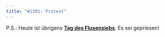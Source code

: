```yaml
---
title: "#1391: Protest"
---
```


P.S.:
Heute ist übrigens <a href="http://www.fonflatter.de/kalender"><strong>Tag des Flusensiebs</strong></a>. Es sei gepriesen!

